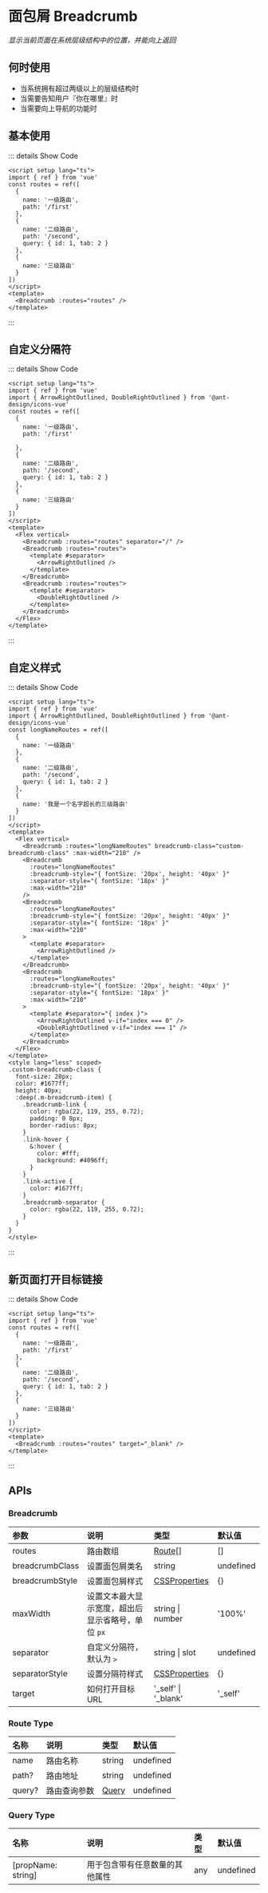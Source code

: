 # 面包屑 Breadcrumb

<GlobalElement />

*显示当前页面在系统层级结构中的位置，并能向上返回*

## 何时使用

- 当系统拥有超过两级以上的层级结构时
- 当需要告知用户『你在哪里』时
- 当需要向上导航的功能时

<script setup lang="ts">
import { ref } from 'vue'
import { ArrowRightOutlined, DoubleRightOutlined } from '@ant-design/icons-vue'
const routes = ref([
  {
    name: '一级路由',
    path: '/first'
  },
  {
    name: '二级路由',
    path: '/second',
    query: { id: 1, tab: 2 }
  },
  {
    name: '三级路由'
  }
])
const longNameRoutes = ref([
  {
    name: '一级路由'
  },
  {
    name: '二级路由',
    path: '/second',
    query: { id: 1, tab: 2 }
  },
  {
    name: '我是一个名字超长的三级路由'
  }
])
</script>

## 基本使用

<Breadcrumb :routes="routes" />

::: details Show Code

```vue
<script setup lang="ts">
import { ref } from 'vue'
const routes = ref([
  {
    name: '一级路由',
    path: '/first'
  },
  {
    name: '二级路由',
    path: '/second',
    query: { id: 1, tab: 2 }
  },
  {
    name: '三级路由'
  }
])
</script>
<template>
  <Breadcrumb :routes="routes" />
</template>
```

:::

## 自定义分隔符

<Flex vertical>
  <Breadcrumb :routes="routes" separator="/" />
  <Breadcrumb :routes="routes">
    <template #separator>
      <ArrowRightOutlined />
    </template>
  </Breadcrumb>
  <Breadcrumb :routes="routes">
    <template #separator>
      <DoubleRightOutlined />
    </template>
  </Breadcrumb>
</Flex>

::: details Show Code

```vue
<script setup lang="ts">
import { ref } from 'vue'
import { ArrowRightOutlined, DoubleRightOutlined } from '@ant-design/icons-vue'
const routes = ref([
  {
    name: '一级路由',
    path: '/first'
    
  },
  {
    name: '二级路由',
    path: '/second',
    query: { id: 1, tab: 2 }
  },
  {
    name: '三级路由'
  }
])
</script>
<template>
  <Flex vertical>
    <Breadcrumb :routes="routes" separator="/" />
    <Breadcrumb :routes="routes">
      <template #separator>
        <ArrowRightOutlined />
      </template>
    </Breadcrumb>
    <Breadcrumb :routes="routes">
      <template #separator>
        <DoubleRightOutlined />
      </template>
    </Breadcrumb>
  </Flex>
</template>
```

:::

## 自定义样式

<Flex vertical>
  <Breadcrumb :routes="longNameRoutes" breadcrumb-class="custom-breadcrumb-class" :max-width="210" />
  <Breadcrumb
    :routes="longNameRoutes"
    :breadcrumb-style="{ fontSize: '20px', height: '40px' }"
    :separator-style="{ fontSize: '18px' }"
    :max-width="210"
  />
  <Breadcrumb
    :routes="longNameRoutes"
    :breadcrumb-style="{ fontSize: '20px', height: '40px' }"
    :separator-style="{ fontSize: '18px' }"
    :max-width="210"
  >
    <template #separator>
      <ArrowRightOutlined />
    </template>
  </Breadcrumb>
  <Breadcrumb
    :routes="longNameRoutes"
    :breadcrumb-style="{ fontSize: '20px', height: '40px' }"
    :separator-style="{ fontSize: '18px' }"
    :max-width="210"
  >
    <template #separator="{ index }">
      <ArrowRightOutlined v-if="index === 0" />
      <DoubleRightOutlined v-if="index === 1" />
    </template>
  </Breadcrumb>
</Flex>

<style lang="less" scoped>
.custom-breadcrumb-class {
  font-size: 20px;
  color: #1677ff;
  height: 40px;
  :deep(.m-breadcrumb-item) {
    .breadcrumb-link {
      color: rgba(22, 119, 255, 0.72);
      padding: 0 8px;
      border-radius: 8px;
    }
    .link-hover {
      &:hover {
        color: #fff;
        background: #4096ff;
      }
    }
    .link-active {
      color: #1677ff;
    }
    .breadcrumb-separator {
      color: rgba(22, 119, 255, 0.72);
    }
  }
}
</style>

::: details Show Code

```vue
<script setup lang="ts">
import { ref } from 'vue'
import { ArrowRightOutlined, DoubleRightOutlined } from '@ant-design/icons-vue'
const longNameRoutes = ref([
  {
    name: '一级路由'
  },
  {
    name: '二级路由',
    path: '/second',
    query: { id: 1, tab: 2 }
  },
  {
    name: '我是一个名字超长的三级路由'
  }
])
</script>
<template>
  <Flex vertical>
    <Breadcrumb :routes="longNameRoutes" breadcrumb-class="custom-breadcrumb-class" :max-width="210" />
    <Breadcrumb
      :routes="longNameRoutes"
      :breadcrumb-style="{ fontSize: '20px', height: '40px' }"
      :separator-style="{ fontSize: '18px' }"
      :max-width="210"
    />
    <Breadcrumb
      :routes="longNameRoutes"
      :breadcrumb-style="{ fontSize: '20px', height: '40px' }"
      :separator-style="{ fontSize: '18px' }"
      :max-width="210"
    >
      <template #separator>
        <ArrowRightOutlined />
      </template>
    </Breadcrumb>
    <Breadcrumb
      :routes="longNameRoutes"
      :breadcrumb-style="{ fontSize: '20px', height: '40px' }"
      :separator-style="{ fontSize: '18px' }"
      :max-width="210"
    >
      <template #separator="{ index }">
        <ArrowRightOutlined v-if="index === 0" />
        <DoubleRightOutlined v-if="index === 1" />
      </template>
    </Breadcrumb>
  </Flex>
</template>
<style lang="less" scoped>
.custom-breadcrumb-class {
  font-size: 20px;
  color: #1677ff;
  height: 40px;
  :deep(.m-breadcrumb-item) {
    .breadcrumb-link {
      color: rgba(22, 119, 255, 0.72);
      padding: 0 8px;
      border-radius: 8px;
    }
    .link-hover {
      &:hover {
        color: #fff;
        background: #4096ff;
      }
    }
    .link-active {
      color: #1677ff;
    }
    .breadcrumb-separator {
      color: rgba(22, 119, 255, 0.72);
    }
  }
}
</style>
```

:::

## 新页面打开目标链接

<Breadcrumb :routes="routes" target="_blank" />

::: details Show Code

```vue
<script setup lang="ts">
import { ref } from 'vue'
const routes = ref([
  {
    name: '一级路由',
    path: '/first'
  },
  {
    name: '二级路由',
    path: '/second',
    query: { id: 1, tab: 2 }
  },
  {
    name: '三级路由'
  }
])
</script>
<template>
  <Breadcrumb :routes="routes" target="_blank" />
</template>
```

:::

## APIs

### Breadcrumb

参数 | 说明 | 类型 | 默认值
:-- | :-- | :-- | :--
routes | 路由数组 | [Route](#route-type)[] | []
breadcrumbClass | 设置面包屑类名 | string | undefined
breadcrumbStyle | 设置面包屑样式 | [CSSProperties](https://cn.vuejs.org/api/utility-types.html#cssproperties) | {}
maxWidth | 设置文本最大显示宽度，超出后显示省略号，单位 `px` | string &#124; number | '100%'
separator | 自定义分隔符，默认为 `>` | string &#124; slot | undefined
separatorStyle | 设置分隔符样式 | [CSSProperties](https://cn.vuejs.org/api/utility-types.html#cssproperties) | {}
target | 如何打开目标URL | '_self' &#124; '_blank' | '_self'

### Route Type

名称 | 说明 | 类型 | 默认值
:-- | :-- | :-- | :--
name | 路由名称 | string | undefined
path? | 路由地址 | string | undefined
query? | 路由查询参数 | [Query](#query-type) | undefined

### Query Type

名称 | 说明 | 类型 | 默认值
:-- | :-- | :-- | :--
[propName: string] | 用于包含带有任意数量的其他属性 | any  | undefined
